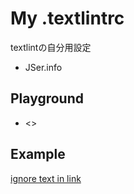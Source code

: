 # My .textlintrc

textlintの自分用設定

- JSer.info

## Playground

- <>


## Example

[ignore text in link](http://example.com)
